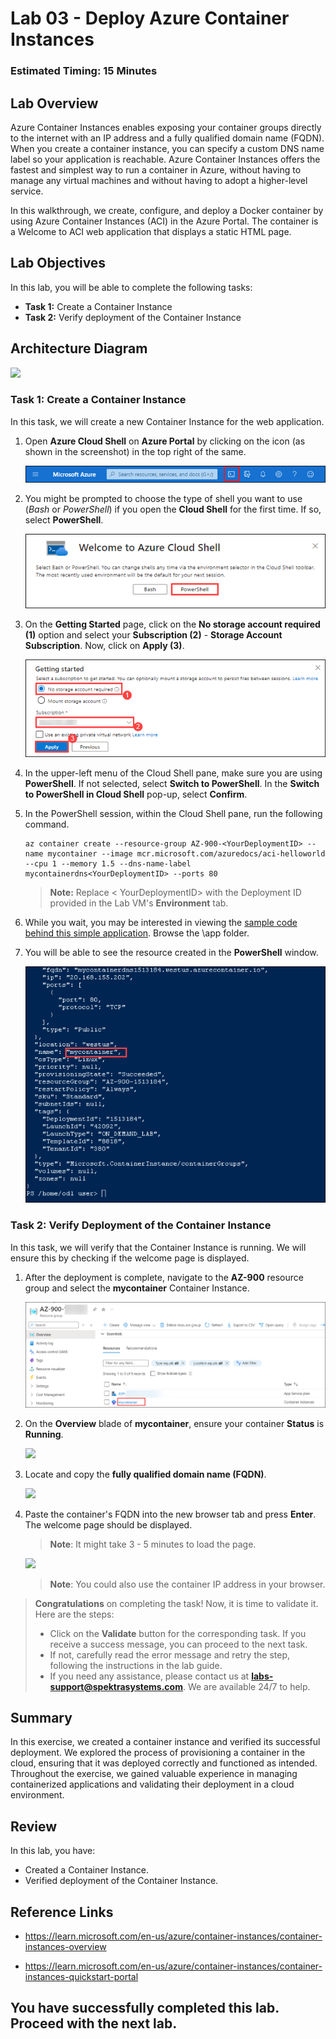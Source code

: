 # Lab 03 - Deploy Azure Container Instances

### Estimated Timing: 15 Minutes

## Lab Overview

Azure Container Instances enables exposing your container groups directly to the internet with an IP address and a fully qualified domain name (FQDN). When you create a container instance, you can specify a custom DNS name label so your application is reachable. Azure Container Instances offers the fastest and simplest way to run a container in Azure, without having to manage any virtual machines and without having to adopt a higher-level service.

In this walkthrough, we create, configure, and deploy a Docker container by using Azure Container Instances (ACI) in the Azure Portal. The container is a Welcome to ACI web application that displays a static HTML page.

## Lab Objectives

In this lab, you will be able to complete the following tasks:
+ **Task 1:** Create a Container Instance
+ **Task 2:** Verify deployment of the Container Instance

## Architecture Diagram

![](../images/az900lab03.PNG) 

### Task 1: Create a Container Instance

In this task, we will create a new Container Instance for the web application.

1. Open **Azure Cloud Shell** on **Azure Portal** by clicking on the icon (as shown in the screenshot) in the top right of the same.

    ![Screenshot of Azure Portal Azure Cloud Shell icon.](./images/az-900-19.png)

1. You might be prompted to choose the type of shell you want to use (*Bash* or *PowerShell*) if you open the **Cloud Shell** for the first time. If so, select **PowerShell**.

    ![Screenshot of Azure Portal Azure Cloud Shell with the Bash dropdown highlighted.](./images/az-900-20.png)
   
1. On the **Getting Started** page, click on the **No storage account required (1)** option and select your **Subscription (2)** - **Storage Account Subscription**. Now, click on **Apply (3)**.

    ![Screenshot of Azure Portal Azure Cloud Shell with the Bash dropdown highlighted.](./images/az-900-21.png)

1. In the upper-left menu of the Cloud Shell pane, make sure you are using **PowerShell**. If not selected, select **Switch to PowerShell**. In the **Switch to PowerShell in Cloud Shell** pop-up, select **Confirm**.

1. In the PowerShell session, within the Cloud Shell pane, run the following command. 

    ```cli
    az container create --resource-group AZ-900-<YourDeploymentID> --name mycontainer --image mcr.microsoft.com/azuredocs/aci-helloworld --cpu 1 --memory 1.5 --dns-name-label mycontainerdns<YourDeploymentID> --ports 80
    ```

    >**Note:** Replace < YourDeploymentID> with the Deployment ID provided in the Lab VM's **Environment** tab.

1. While you wait, you may be interested in viewing the [sample code behind this simple application](https://github.com/Azure-Samples/aci-helloworld). Browse the \app folder.

1. You will be able to see the resource created in the **PowerShell** window.

    ![Screenshot of Azure Portal Azure Cloud Shell with the Bash dropdown highlighted.](./images/az-900-17.png)

### Task 2: Verify Deployment of the Container Instance

In this task, we will verify that the Container Instance is running. We will ensure this by checking if the welcome page is displayed.

1. After the deployment is complete, navigate to the **AZ-900<inject key="DeploymentID" enableCopy="false" />** resource group and select the **mycontainer** Container Instance.

   ![](./images/az-900-18.png)

1. On the **Overview** blade of **mycontainer**, ensure your container **Status** is **Running**.

    ![](../images/lab3-image6.png)

1. Locate and copy the **fully qualified domain name (FQDN)**.

    ![](../images/lab3-image4.png)

1. Paste the container's FQDN into the new browser tab and press **Enter**. The welcome page should be displayed.

   >**Note**: It might take 3 - 5 minutes to load the page.
 
   ![](../images/lab3-image5.png)
	
   >**Note**: You could also use the container IP address in your browser.
   
> **Congratulations** on completing the task! Now, it is time to validate it. Here are the steps:
> - Click on the **Validate** button for the corresponding task. If you receive a success message, you can proceed to the next task. 
> - If not, carefully read the error message and retry the step, following the instructions in the lab guide.
> - If you need any assistance, please contact us at **labs-support@spektrasystems.com**. We are available 24/7 to help.

<validation step="3b652738-7603-45ae-97c0-83e81a66c66e" />

## Summary
In this exercise, we created a container instance and verified its successful deployment. We explored the process of provisioning a container in the cloud, ensuring that it was deployed correctly and functioned as intended. Throughout the exercise, we gained valuable experience in managing containerized applications and validating their deployment in a cloud environment.

## Review
In this lab, you have:
- Created a Container Instance.
- Verified deployment of the Container Instance.

## Reference Links

- https://learn.microsoft.com/en-us/azure/container-instances/container-instances-overview

- https://learn.microsoft.com/en-us/azure/container-instances/container-instances-quickstart-portal
  
## You have successfully completed this lab. Proceed with the next lab.

